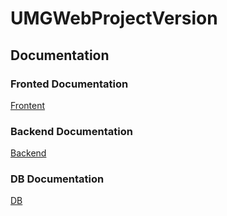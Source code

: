 # UMGWebProjectVersion

## Documentation

### Fronted Documentation
[Frontent](https://github.com/JTuyuc7/UMGWebProjectVersion/blob/master/frontenddrivexport/README.md)

### Backend Documentation
[Backend](https://github.com/JTuyuc7/UMGWebProjectVersion/blob/master/backenddrivexport/README.md)

### DB Documentation
[DB](https://github.com/JTuyuc7/UMGWebProjectVersion/blob/master/DB/README.md)
